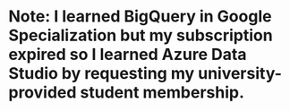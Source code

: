 # Note: I learned BigQuery in Google Specialization but my subscription expired so I learned Azure Data Studio by requesting my university-provided student membership.
